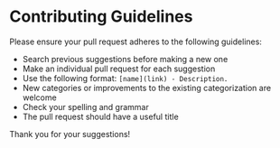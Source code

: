# Contributing Guidelines

Please ensure your pull request adheres to the following guidelines:

- Search previous suggestions before making a new one
- Make an individual pull request for each suggestion
- Use the following format: `[name](link) - Description.`
- New categories or improvements to the existing categorization are welcome
- Check your spelling and grammar
- The pull request should have a useful title

Thank you for your suggestions!
